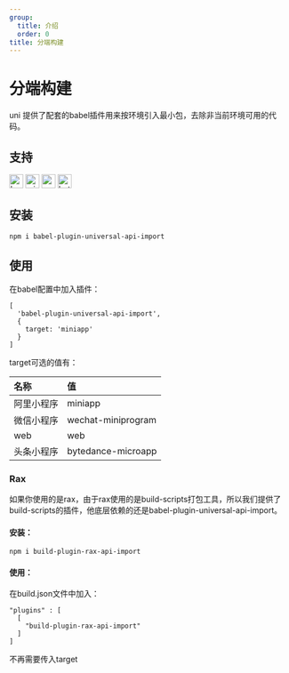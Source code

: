 ```yaml
---
group:
  title: 介绍
  order: 0
title: 分端构建
---
```


# 分端构建

uni 提供了配套的babel插件用来按环境引入最小包，去除非当前环境可用的代码。

## 支持
<img alt="browser" src="https://gw.alicdn.com/tfs/TB1uYFobGSs3KVjSZPiXXcsiVXa-200-200.svg" width="25px" height="25px" title="h5" /> <img alt="miniApp" src="https://gw.alicdn.com/tfs/TB1bBpmbRCw3KVjSZFuXXcAOpXa-200-200.svg" width="25px" height="25px" title="阿里小程序" /> <img alt="wechatMiniprogram" src="https://img.alicdn.com/tfs/TB1slcYdxv1gK0jSZFFXXb0sXXa-200-200.svg" width="25px" height="25px" title="微信小程序"> <img alt="bytedanceMicroApp" src="https://gw.alicdn.com/tfs/TB1jFtVzO_1gK0jSZFqXXcpaXXa-200-200.svg" width="25px" height="25px" title="字节跳动小程序">

## 安装

```
npm i babel-plugin-universal-api-import
```

## 使用

在babel配置中加入插件：
```
[
  'babel-plugin-universal-api-import',
  {
    target: 'miniapp'
  }
]
```
target可选的值有：

|名称|值|
|:---|:---|
|阿里小程序|miniapp|
|微信小程序|wechat-miniprogram|
|web|web|
|头条小程序|bytedance-microapp|

### Rax
如果你使用的是rax，由于rax使用的是build-scripts打包工具，所以我们提供了build-scripts的插件，他底层依赖的还是babel-plugin-universal-api-import。

#### 安装：
```
npm i build-plugin-rax-api-import
```
#### 使用：
在build.json文件中加入：

```
"plugins" : [
  [
    "build-plugin-rax-api-import"
  ]
]
```

不再需要传入target
